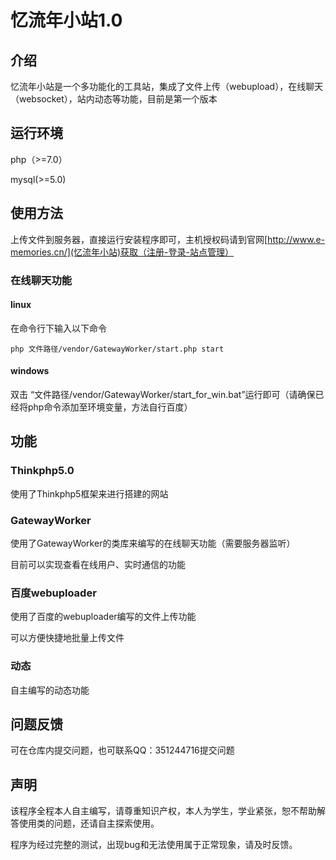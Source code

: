 # 忆流年小站1.0

## 介绍

忆流年小站是一个多功能化的工具站，集成了文件上传（webupload），在线聊天（websocket），站内动态等功能，目前是第一个版本

## 运行环境

php（>=7.0）

mysql(>=5.0)

## 使用方法

上传文件到服务器，直接运行安装程序即可，主机授权码请到官网[http://www.e-memories.cn/](忆流年小站)获取（注册-登录-站点管理）

### 在线聊天功能

#### linux

在命令行下输入以下命令

```
php 文件路径/vendor/GatewayWorker/start.php start
```

#### windows

双击 “文件路径/vendor/GatewayWorker/start_for_win.bat”运行即可（请确保已经将php命令添加至环境变量，方法自行百度）



## 功能

### Thinkphp5.0

使用了Thinkphp5框架来进行搭建的网站

### GatewayWorker

使用了GatewayWorker的类库来编写的在线聊天功能（需要服务器监听）

目前可以实现查看在线用户、实时通信的功能

### 百度webuploader

使用了百度的webuploader编写的文件上传功能

可以方便快捷地批量上传文件

### 动态

自主编写的动态功能

## 问题反馈

可在仓库内提交问题，也可联系QQ：351244716提交问题

## 声明

该程序全程本人自主编写，请尊重知识产权，本人为学生，学业紧张，恕不帮助解答使用类的问题，还请自主探索使用。

程序为经过完整的测试，出现bug和无法使用属于正常现象，请及时反馈。